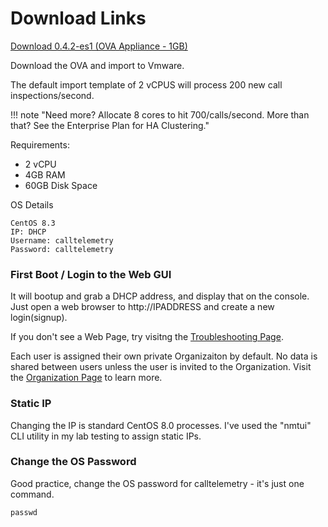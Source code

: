 # Download Links

<a href="https://storage.googleapis.com/ct_ovas/CallTelemetry-042es1.ova">Download 0.4.2-es1 (OVA Appliance - 1GB) </a>

Download the OVA and import to Vmware.

The default import template of 2 vCPUS will process 200 new call inspections/second.

!!! note "Need more? Allocate 8 cores to hit 700/calls/second. More than that? See the Enterprise Plan for HA Clustering."

Requirements:

- 2 vCPU
- 4GB RAM
- 60GB Disk Space

OS Details

```
CentOS 8.3
IP: DHCP
Username: calltelemetry
Password: calltelemetry
```

### First Boot / Login to the Web GUI

It will bootup and grab a DHCP address, and display that on the console.
Just open a web browser to http://IPADDRESS and create a new login(signup).

If you don't see a Web Page, try visitng the [Troubleshooting Page](/troubleshooting/logs).

Each user is assigned their own private Organizaiton by default. No data is shared between users unless the user is invited to the Organization.
Visit the [Organization Page](/features/organizations) to learn more.

### Static IP

Changing the IP is standard CentOS 8.0 processes. I've used the "nmtui" CLI utility in my lab testing to assign static IPs.

### Change the OS Password

Good practice, change the OS password for calltelemetry - it's just one command.

```
passwd
```
